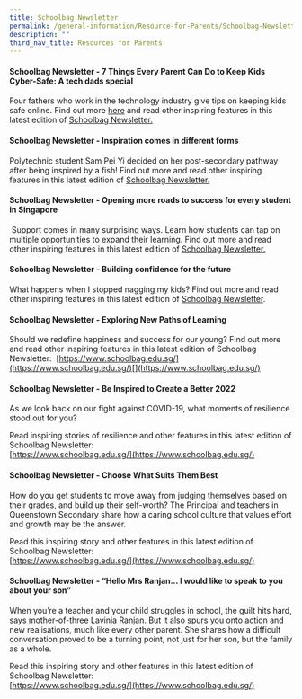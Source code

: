 ```yaml
---
title: Schoolbag Newsletter
permalink: /general-information/Resource-for-Parents/Schoolbag-Newsletter/
description: ""
third_nav_title: Resources for Parents
---
```

#### **Schoolbag Newsletter - 7 Things Every Parent Can Do to Keep Kids Cyber-Safe: A tech dads special**


 Four fathers who work in the technology industry give tips on keeping kids safe online. Find out more [here](https://www.schoolbag.edu.sg/story/7-things-every-parent-can-do-to-keep-kids-cyber-safe-a-tech-dads-special) and read other inspiring features in this latest edition of  [Schoolbag Newsletter.](https://www.schoolbag.edu.sg/)

#### **Schoolbag Newsletter - Inspiration comes in different forms**

Polytechnic student Sam Pei Yi decided on her post-secondary pathway after being inspired by a fish! Find out more and read other inspiring features in this latest edition of  [Schoolbag Newsletter.](https://www.schoolbag.edu.sg/)

#### **Schoolbag Newsletter - Opening more roads to success for every student in Singapore**


 Support comes in many surprising ways. Learn how students can tap on multiple opportunities to expand their learning. Find out more and read other inspiring features in this latest edition of  [Schoolbag Newsletter.](https://www.schoolbag.edu.sg/)

#### **Schoolbag Newsletter - Building confidence for the future**


What happens when I stopped nagging my kids? Find out more and read other inspiring features in this latest edition of [Schoolbag Newsletter](https://www.schoolbag.edu.sg/).

#### **Schoolbag Newsletter - Exploring New Paths of Learning**


Should we redefine happiness and success for our young? Find out more and read other inspiring features in this latest edition of Schoolbag Newsletter: [](https://www.schoolbag.edu.sg/) [https://www.schoolbag.edu.sg/](https://www.schoolbag.edu.sg/)[](https://www.schoolbag.edu.sg/)

#### **Schoolbag Newsletter - Be Inspired to Create a Better 2022**


As we look back on our fight against COVID-19, what moments of resilience stood out for you?  
  
Read inspiring stories of resilience and other features in this latest edition of Schoolbag Newsletter:  
[https://www.schoolbag.edu.sg/](https://www.schoolbag.edu.sg/)  

#### **Schoolbag Newsletter - Choose What Suits Them Best**

How do you get students to move away from judging themselves based on their grades, and build up their self-worth? The Principal and teachers in Queenstown Secondary share how a caring school culture that values effort and growth may be the answer.   
  
Read this inspiring story and other features in this latest edition of Schoolbag Newsletter:  
[https://www.schoolbag.edu.sg/](https://www.schoolbag.edu.sg/)

#### **Schoolbag Newsletter - “Hello Mrs Ranjan… I would like to speak to you about your son”**

When you’re a teacher and your child struggles in school, the guilt hits hard, says mother-of-three Lavinia Ranjan. But it also spurs you onto action and new realisations, much like every other parent. She shares how a difficult conversation proved to be a turning point, not just for her son, but the family as a whole.  
  
Read this inspiring story and other features in this latest edition of Schoolbag Newsletter:  
[https://www.schoolbag.edu.sg/](https://www.schoolbag.edu.sg/)
